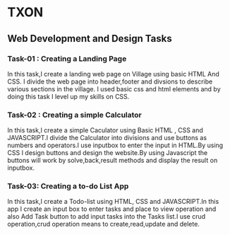 # TXON
## Web Development and Design Tasks

### Task-01 : Creating a Landing Page
In this task,I create a landing web page on Village using basic HTML  And  CSS.  I divide  the web page into header,footer and divsions to describe various sections in the village.  I used basic css and html elements and by doing this task I level up my skills on CSS.

### Task-02 : Creating a simple Calculator
In this task,I create a simple Caculator using Basic HTML , CSS and JAVASCRIPT.I divide the Calculator into divisions and use buttons as numbers and operators.I use inputbox to enter the input in HTML.By using CSS I design buttons and design the website.By using Javascript the buttons will work by solve,back,result methods and display the result on inputbox. 

### Task-03: Creating a to-do List App
In this task,I create a Todo-list using HTML, CSS and JAVASCRIPT.In this app I create an input box to enter tasks and place to view operation and also  Add Task button to add input tasks into the Tasks list.I use crud operation,crud operation means to create,read,update and delete.
